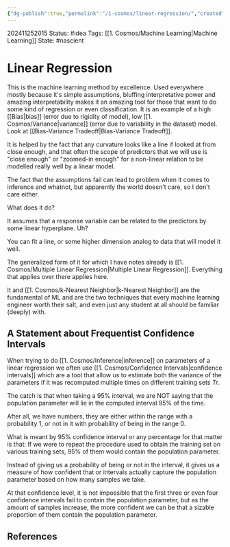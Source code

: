 ```yaml
---
{"dg-publish":true,"permalink":"/1-cosmos/linear-regression/","created":"2025-01-22T11:17:14.234-05:00","updated":"2024-12-07T09:58:34.793-05:00"}
---
```


202411252015
Status: #idea
Tags: [[1. Cosmos/Machine Learning\|Machine Learning]]
State: #nascient
# Linear Regression

This is the machine learning method by excellence. Used everywhere mostly because it's simple assumptions, bluffing interpretative power and amazing interpretability makes it an amazing tool for those that want to do some kind of regression or even classification. It is an example of a high [[Bias\|bias]] (error due to rigidity of model), low [[1. Cosmos/Variance\|variance]] (error due to variability in the dataset) model. Look at [[Bias-Variance Tradeoff\|Bias-Variance Tradeoff]].

It is helped by the fact that any curvature looks like a line if looked at from close enough, and that often the scope of predictors that we will use is "close enough" or "zoomed-in enough" for a non-linear relation to be modelled really well by a linear model.

The fact that the assumptions fail can lead to problem when it comes to inference and whatnot, but apparently the world doesn't care, so I don't care either.

What does it do?

It assumes that a response variable can be related to the predictors by some linear hyperplane. Uh?

You can fit a line, or some higher dimension analog to data that will model it well.

The generalized form of it for which I have notes already is [[1. Cosmos/Multiple Linear Regression\|Multiple Linear Regression]]. Everything that applies over there applies here.

It and [[1. Cosmos/k-Nearest Neighbor\|k-Nearest Neighbor]] are the fundamental of ML and are the two techniques that every machine learning engineer worth their salt, and even just any student at all should be familiar (deeply) with.

## A Statement about Frequentist Confidence Intervals
When trying to do [[1. Cosmos/Inference\|inference]] on parameters of a linear regression we often use [[1. Cosmos/Confidence Intervals\|confidence intervals]] which are a tool that allow us to estimate both the variance of the parameters if it was recomputed multiple times on different training sets $Tr$.

The catch is that when taking a $95\%$ interval, we are NOT saying that the population parameter will lie in the computed interval $95\%$ of the time.

After all, we have numbers, they are either within the range with a probability $1$, or not in it with probability of being in the range $0$.

What is meant by $95\%$ confidence interval or any percentage for that matter is that:
If we were to repeat the procedure used to obtain the training set on various training sets, $95\%$ of them would contain the population parameter.

Instead of giving us a probability of being or not in the interval, it gives us a measure of how confident that or intervals actually capture the population parameter based on how many samples we take.

At that confidence level, it is not impossible that the first three or even four confidence intervals fail to contain the population parameter, but as the amount of samples increase, the more confident we can be that a sizable proportion of them contain the population parameter.



## References
